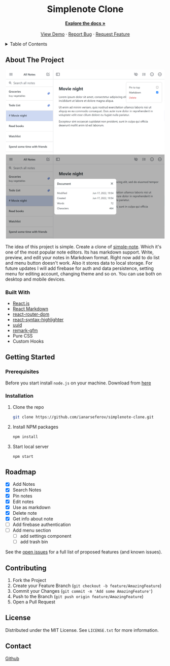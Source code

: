 <div id="top"></div>

<!-- PROJECT LOGO -->
<br />
<div align="center">
  <h1 align="center">Simplenote Clone</h3>

  <p align="center">
    <a href="https://github.com/ianarseferov/simplenote-clone/README.md"><strong>Explore the docs »</strong></a>
    <br />
    <br />
    <a href="https://simplenote-clone-anarseferov.vercel.app/">View Demo</a>
    ·
    <a href="https://github.com/ianarseferov/simplenote-clone/issues">Report Bug</a>
    ·
    <a href="https://github.com/ianarseferov/simplenote-clone/issues">Request Feature</a>
  </p>
</div>

<!-- TABLE OF CONTENTS -->
<details>
  <summary>Table of Contents</summary>
  <ol>
    <li>
      <a href="#about-the-project">About The Project</a>
      <ul>
        <li><a href="#built-with">Built With</a></li>
      </ul>
    </li>
    <li>
      <a href="#getting-started">Getting Started</a>
      <ul>
        <li><a href="#prerequisites">Prerequisites</a></li>
        <li><a href="#installation">Installation</a></li>
      </ul>
    </li>
    <li><a href="#roadmap">Roadmap</a></li>
    <li><a href="#contributing">Contributing</a></li>
    <li><a href="#license">License</a></li>
    <li><a href="#contact">Contact</a></li>
  </ol>
</details>

<!-- ABOUT THE PROJECT -->

## About The Project

<div align="center">
<img src="./screenshots/desktop-1.png" alt="Desktop-screenshot" width="500"/></br>
<img src="./screenshots/desktop-2.png" alt="Desktop-screenshot" width="500"/>
</div>

The idea of this project is simple. Create a clone of [simple-note](https://simplenote.com/). Which it's one of the most popular note editors. Its has markdown support. Write, preview, and edit your notes in Markdown format. Right now add to do list and menu button doesn't work. Also it stores data to local storage. For future updates I will add firebase for auth and data persistence, setting menu for editing account, changing theme and so on. You can use both on desktop and mobile devices.   

### Built With

- [React.js](https://reactjs.org/)
- [React Markdown](https://www.npmjs.com/package/react-markdown)
- [react-router-dom](https://reactrouter.com/)
- [react-syntax-highlighter](https://www.npmjs.com/package/react-syntax-highlighter)
- [uuid](https://www.npmjs.com/package/uuid)
- [remark-gfm](https://www.npmjs.com/package/remark-gfm)
- Pure CSS
- Custom Hooks

<!-- GETTING STARTED -->

## Getting Started

### Prerequisites

Before you start install `node.js` on your machine. Download from [here](https://nodejs.org/en/)

### Installation

1. Clone the repo
   ```sh
   git clone https://github.com/ianarseferov/simplenote-clone.git
   ```
2. Install NPM packages
   ```sh
   npm install
   ```
3. Start local server
   ```
   npm start
   ```

<!-- ROADMAP -->

## Roadmap

- [x] Add Notes
- [x] Search Notes
- [x] Pin notes
- [x] Edit notes
- [x] Use as markdown
- [x] Delete note
- [x] Get info about note
- [ ] Add firebase authentication
- [ ] Add menu section
  - [ ] add settings component
  - [ ] add trash bin

See the [open issues](https://github.com/ianarseferov/simplenote-clone/issues) for a full list of proposed features (and known issues).

<!-- CONTRIBUTING -->

## Contributing

1. Fork the Project
2. Create your Feature Branch (`git checkout -b feature/AmazingFeature`)
3. Commit your Changes (`git commit -m 'Add some AmazingFeature'`)
4. Push to the Branch (`git push origin feature/AmazingFeature`)
5. Open a Pull Request

<!-- LICENSE -->

## License

Distributed under the MIT License. See `LICENSE.txt` for more information.

<!-- CONTACT -->

## Contact

[Github](https://github.com/ianarseferov)
